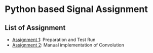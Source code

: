 # Python based Signal Assignment

## List of Assignment
- [Assignment 1](https://github.com/mekatronik-achmadi/tugas-sinyal/tree/main/Tugas_Python_1): Preparation and Test Run
- [Assignment 2](https://github.com/mekatronik-achmadi/tugas-sinyal/tree/main/Tugas_Python_2): Manual implementation of Convolution
